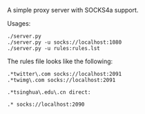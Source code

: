A simple proxy server with SOCKS4a support.

Usages:

    ./server.py
    ./server.py -u socks://localhost:1080
    ./server.py -u rules:rules.lst

The rules file looks like the following:

    .*twitter\.com socks://localhost:2091
    .*twimg\.com socks://localhost:2091

    .*tsinghua\.edu\.cn direct:

    .* socks://localhost:2090
